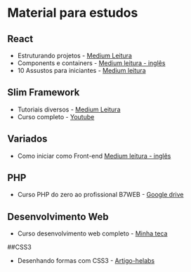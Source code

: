 # Material para estudos

## React

* Estruturando projetos - [Medium Leitura](https://medium.com/reactbrasil/react-estruturando-projetos-e-nomeando-componentes-b62ddad69a11)
* Components e containers - [Medium leitura - inglês](https://medium.com/@dan_abramov/smart-and-dumb-components-7ca2f9a7c7d0) 
* 10 Assustos para iniciantes - [Medium leitura](https://medium.com/reactbrasil/10-assuntos-que-todo-iniciante-em-react-deve-ficar-por-dentro-a990dd1b0461)

## Slim Framework 

* Tutoriais diversos - [Medium Leitura](https://medium.com/@fidelissauro)
* Curso completo - [Youtube](https://www.youtube.com/channel/UCK-OjGFLEJg6Fz6uZ4AsdIg/playlists)

## Variados

* Como iniciar como Front-end [Medium leitura - inglês](https://medium.freecodecamp.org/how-to-get-hired-as-a-junior-web-developer-its-hard-but-you-can-do-it-f680c20f0285)

## PHP

* Curso PHP do zero ao profissional B7WEB - [Google drive](https://drive.google.com/drive/folders/0B9Oh95vNc8dRVUhhLWp0QXZZeFE)

## Desenvolvimento Web

* Curso desenvolvimento web completo - [Minha teca](http://minhateca.com.br/Cognitionis/Cursos/Curso+Desenvolvedor+Web)

##CSS3 
* Desenhando formas com CSS3 - [Artigo-helabs](https://helabs.com/artigos/2014/11/14/o-poder-do-css-3-desenhando-formas/)


